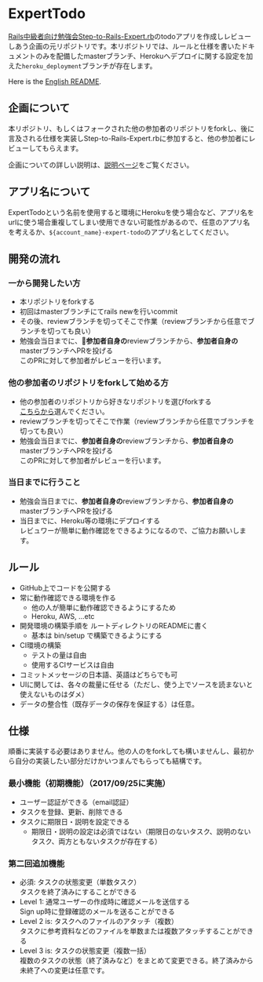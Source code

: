 # ExpertTodo
[Rails中級者向け勉強会Step-to-Rails-Expert.rb](https://step-to-rails-expert-rb.connpass.com/)のtodoアプリを作成しレビューしあう企画の元リポジトリです。本リボジトリでは、ルールと仕様を書いたドキュメントのみを配備したmasterブランチ、Herokuへデプロイに関する設定を加えた`heroku_deployment`ブランチが存在します。

Here is the [English README](https://github.com/Step-to-Rails-Expert-rb/expert-todo/blob/master/docs/README.en.md).

## 企画について
本リポジトリ、もしくはフォークされた他の参加者のリポジトリをforkし、後に言及される仕様を実装しStep-to-Rails-Expert.rbに参加すると、他の参加者にレビューしてもらえます。

企画についての詳しい説明は、[説明ページ](http://biibiebisuke.hatenablog.com/entry/2017/08/08/173906)をご覧ください。

## アプリ名について
ExpertTodoという名前を使用すると環境にHerokuを使う場合など、アプリ名をurlに使う場合重複してしまい使用できない可能性があるので、任意のアプリ名を考えるか、`${account_name}-expert-todo`のアプリ名としてください。

## 開発の流れ
### 一から開発したい方
- 本リポジトリをforkする
- 初回はmasterブランチにてrails newを行いcommit
- その後、reviewブランチを切ってそこで作業（reviewブランチから任意でブランチを切っても良い）
- 勉強会当日までに、**参加者自身の**reviewブランチから、**参加者自身の**masterブランチへPRを投げる  
このPRに対して参加者がレビューを行います。

### 他の参加者のリポジトリをforkして始める方
- 他の参加者のリポジトリから好きなリポジトリを選びforkする  
[こちらから](https://github.com/Step-to-Rails-Expert-rb/expert-todo/network)選んでください。
- reviewブランチを切ってそこで作業（reviewブランチから任意でブランチを切っても良い）
- 勉強会当日までに、**参加者自身の**reviewブランチから、**参加者自身の**masterブランチへPRを投げる  
このPRに対して参加者がレビューを行います。

### 当日までに行うこと
- 勉強会当日までに、**参加者自身の**reviewブランチから、**参加者自身の**masterブランチへPRを投げる  
- 当日までに、Heroku等の環境にデプロイする  
レビュワーが簡単に動作確認をできるようになるので、ご協力お願いします。

## ルール
- GitHub上でコードを公開する
- 常に動作確認できる環境を作る
  - 他の人が簡単に動作確認できるようにするため
  - Heroku, AWS, ...etc
- 開発環境の構築手順を ルートディレクトリのREADMEに書く
  - 基本は bin/setup で構築できるようにする
- CI環境の構築
  - テストの量は自由
  - 使用するCIサービスは自由
- コミットメッセージの日本語、英語はどちらでも可
- UIに関しては、各々の裁量に任せる（ただし、使う上でソースを読まないと使えないものはダメ）
- データの整合性（既存データの保存を保証する）は任意。

## 仕様
順番に実装する必要はありません。他の人のをforkしても構いませんし、最初から自分の実装したい部分だけかいつまんでもらっても結構です。
### 最小機能（初期機能）（2017/09/25に実施）
- ユーザー認証ができる（email認証）
- タスクを登録、更新、削除できる
- タスクに期限日・説明を設定できる
    - 期限日・説明の設定は必須ではない（期限日のないタスク、説明のないタスク、両方ともないタスクが存在する）

### 第二回追加機能
- 必須: タスクの状態変更（単数タスク）  
タスクを終了済みにすることができる
- Level 1: 通常ユーザーの作成時に確認メールを送信する  
Sign up時に登録確認のメールを送ることができる
- Level 2 is: タスクへのファイルのアタッチ（複数）  
タスクに参考資料などのファイルを単数または複数アタッチすることができる
- Level 3 is: タスクの状態変更（複数一括）  
複数のタスクの状態（終了済みなど）をまとめて変更できる。終了済みから未終了への変更は任意です。